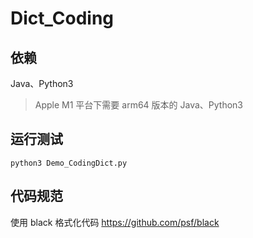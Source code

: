 # Dict_Coding

## 依赖
Java、Python3

> Apple M1 平台下需要 arm64 版本的 Java、Python3

## 运行测试

```
python3 Demo_CodingDict.py
```

## 代码规范

使用 black 格式化代码
https://github.com/psf/black
